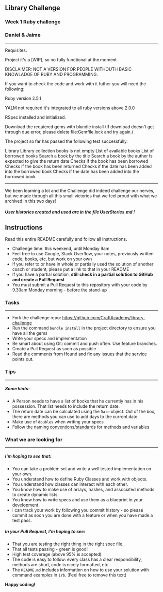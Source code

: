 ## Library Challenge
### Week 1 Ruby challenge

### Daniel & Jaime
-------
Requisites:

Project it's a [WIP], so no fully functional at the moment. 

DISCLAIMER: NOT A VERSION FOR PEOPLE WITHOUTH BASIC KNOWLADGE OF RUBY AND PROGRAMMING.

If you want to check the code and work with it futher you will need the following:

Ruby version 2.5.1

YALM not required it's integrated to all ruby versions above  2.0.0

RSpec installed and initialized.


Download the requiered gems with blundle install (If download doesn't get through due error, please delete file:Gemfile.lock and try again.)

The project so far has passed the following test successfully.

Library
  Library collection books is not empty
  List of available books
  List of borrowed books
  Search a book by the title
  Search a book by the author
  Is expected to give the return date
  Checks if the book has been borrowed
  Checks if the book has been returned
  Checks if the date has been added into the borrowed book
  Checks if the date has been added into the borrowed book

-------

We been learning a lot and the Challenge did indeed challenge our nerves, but we made through all this small victories that we feel proud with what we archived in this two days! 

##### User histories created and used are in the file UserStories.md !


Instructions
-------
Read this entire README carefully and follow all instructions.

* Challenge time: this weekend, until Monday 9am
* Feel free to use Google, Stack Overflow, your notes, previously written code, books, etc. but work on your own
* If you refer to or have in whole or partially used the solution of another coach or student, please put a link to that in your README
* If you have a partial solution, **still check in a partial solution to GitHub and create a Pull Request**
* You must submit a Pull Request to this repository with your code by 9.30am Monday morning - before the stand-up


### Tasks
----

* Fork the challenge repo: https://github.com/CraftAcademy/library-challenge
* Run the command `bundle install` in the project directory to ensure you have all the gems
* Write your specs and implementation
* Be smart about using Git: commit and push often. Use feature branches.
* Create a Pull Request as soon as possible
* Read the comments from Hound and fix any issues that the service points out.

### Tips
----

##### Some hints:
  * A Person needs to have a list of books that he currently has in his possession. That list needs to include the return date.
  * The return date can be calculated using the `Date` object. Out of the box, there are methods you can use to add days to the current date.
  * Make use of `doubles` when writing your specs
  * Follow the [naming conventions/standards](https://craftacademy.gitbooks.io/coding-as-a-craft/content/extras/naming_standards.html) for methods and variables

### What we are looking for
----
##### I'm hoping to see that:
* You can take a problem set and write a well tested implementation on your own.
* You understand how to define Ruby Classes and work with objects.
* You understand how classes can interact with each other.
* You know how to make use of arrays, hashes, and associated methods to create dynamic lists.
* You know how to write specs and use them as a blueprint in your development.
* I can track your work by following you commit history - so please commit as soon you are done with a feature or when you have made a test pass.

##### In your Pull Request, I'm hoping to see:
* That you are testing the right thing in the right spec file.
* That all tests passing - green is good!
* High test coverage (above 95% is accepted)
* The code is easy to follow: every class has a clear responsibility, methods are short, code is nicely formatted, etc.
* The `README.md` includes information on how to use your solution with command examples in `irb`. (Feel free to remove this text)


**Happy coding!**
